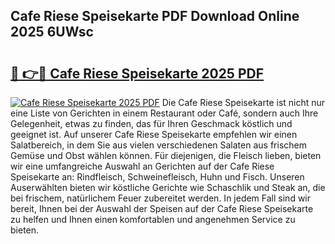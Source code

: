 ## Cafe Riese Speisekarte PDF Download Online 2025 6UWsc

# <h2><a href="http://gcd27v.nevu.top/?p=Cafe+Riese+Speisekarte">🔗 👉🔴 Cafe Riese Speisekarte 2025 PDF</a></h2>

[![Cafe Riese Speisekarte 2025 PDF](https://i.imgur.com/dBaPXMq.png)](http://gcd27v.nevu.top/?p=Cafe+Riese+Speisekarte)
Die Cafe Riese Speisekarte ist nicht nur eine Liste von Gerichten in einem Restaurant oder Café, sondern auch Ihre Gelegenheit, etwas zu finden, das für Ihren Geschmack köstlich und geeignet ist. Auf unserer Cafe Riese Speisekarte empfehlen wir einen Salatbereich, in dem Sie aus vielen verschiedenen Salaten aus frischem Gemüse und Obst wählen können. Für diejenigen, die Fleisch lieben, bieten wir eine umfangreiche Auswahl an Gerichten auf der Cafe Riese Speisekarte an: Rindfleisch, Schweinefleisch, Huhn und Fisch. Unseren Auserwählten bieten wir köstliche Gerichte wie Schaschlik und Steak an, die bei frischem, natürlichem Feuer zubereitet werden. In jedem Fall sind wir bereit, Ihnen bei der Auswahl der Speisen auf der Cafe Riese Speisekarte zu helfen und Ihnen einen komfortablen und angenehmen Service zu bieten.

